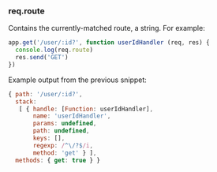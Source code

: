 <h3 id='req.route'>req.route</h3>

Contains the currently-matched route, a string.  For example:

```js
app.get('/user/:id?', function userIdHandler (req, res) {
  console.log(req.route)
  res.send('GET')
})
```

Example output from the previous snippet:

```js
{ path: '/user/:id?',
  stack:
   [ { handle: [Function: userIdHandler],
       name: 'userIdHandler',
       params: undefined,
       path: undefined,
       keys: [],
       regexp: /^\/?$/i,
       method: 'get' } ],
  methods: { get: true } }
```
